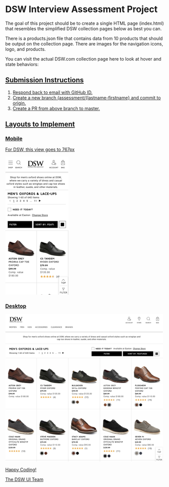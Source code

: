 # DSW Interview Assessment Project
The goal of this project should be to create a single HTML page (index.html) that resembles the simplified DSW collection pages below as best you can.

There is a products.json file that contains data from 10 products that should be output on the collection page.
There are images for the navigation icons, logo, and products.

You can visit the actual DSW.com collection page here to look at hover and state behaviors:
<a href="https://www.dsw.com/en/us/category/mens-oxfords/N-1z141hwZ1z128urZ1z141ju?No=0" target="_blank"/>

<h2>Submission Instructions</h2>
<ol>
  <li>Respond back to email with GitHub ID.</li>
  <li>Create a new branch (assessment/{lastname-firstname} and commit to origin.</li>
  <li>Create a PR from above branch to master.</li>
</ol>

<h2>Layouts to Implement</h2>
<div>
  <h3>Mobile</h3>
  <p>For DSW, this view goes to 767px</p>
  <p><img src="collection-page-mobile.png" width="200" /></p>
</div>
<div>
    <h3>Desktop</h3>
   <p><img src="collection-page-desktop.png" width="500"/></p>
</div>


Happy Coding!

The DSW UI Team
